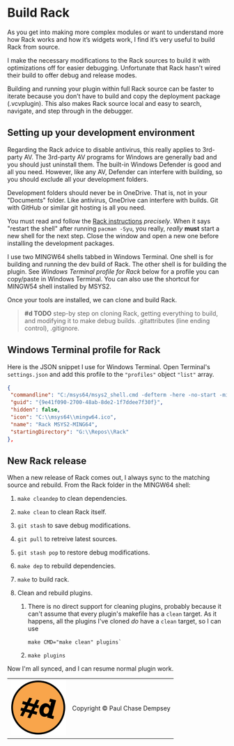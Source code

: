# Build Rack

As you get into making more complex modules or want to understand more how Rack works and how it’s widgets work, I find it’s very useful to build Rack from source.

I make the necessary modifications to the Rack sources to build it with optimizations off for easier debugging.
Unfortunate that Rack hasn't wired their build to offer debug and release modes.

Building and running your plugin within full Rack source can be faster to iterate because you don’t have to build and copy the deployment package (.vcvplugin).
This also makes Rack source local and easy to search, navigate, and step through in the debugger.

## Setting up your development environment

Regarding the Rack advice to disable antivirus, this really applies to 3rd-party AV.
The 3rd-party AV programs for Windows are generally bad and you should just uninstall them.
The built-in Windows Defender is good and all you need.
However, like any AV, Defender can interfere with building, so you should exclude all your development folders.

Development folders should never be in OneDrive. That is, not in your "Documents" folder.
Like antivirus, OneDrive can interfere with builds.
Git with GitHub or similar git hosting is all you need.

You must read and follow the [Rack instructions](https://vcvrack.com/manual/Building#Setting-up-your-development-environment) _precisely_.
When it says "restart the shell" after running `pacman -Syu`, you really, _really_ **must** start a new shell for the next step.
Close the window and open a new one before installing the development packages.

I use two MINGW64 shells tabbed in Windows Terminal.
One shell is for building and running the dev build of Rack.
The other shell is for building the plugin.
See _Windows Terminal profile for Rack_ below for a profile you can copy/paste in Windows Terminal.
You can also use the shortcut for MINGW54 shell installed by MSYS2.

Once your tools are installed, we can clone and build Rack.

> **#d TODO** step-by step on cloning Rack, getting everything to build, and modifying it to make debug builds. .gitattributes (line ending control), .gitignore.

## Windows Terminal profile for Rack

Here is the JSON snippet I use for Windows Terminal.
Open Terminal's `settings.json` and add this profile to the `"profiles"` object `"list"` array.

```json
{
 "commandline": "C:/msys64/msys2_shell.cmd -defterm -here -no-start -mingw64 -shell bash",
 "guid": "{9e41f090-2700-48ab-8de2-1f7ddee7f30f}",
 "hidden": false,
 "icon": "C:\\msys64\\mingw64.ico",
 "name": "Rack MSYS2-MING64",
 "startingDirectory": "G:\\Repos\\Rack"
},
```

## New Rack release

When a new release of Rack comes out, I always sync to the matching source and rebuild.
From the Rack folder in the MINGW64 shell:

1. `make cleandep` to clean dependencies.
1. `make clean` to clean Rack itself.
1. `git stash` to save debug modifications.
1. `git pull` to retreive latest sources.
1. `git stash pop` to restore debug modifications.
1. `make dep` to rebuild dependencies.
1. `make` to build rack.
1. Clean and rebuild plugins.

   1. There is no direct support for cleaning plugins, probably because it can't assume that every plugin's makefile has a `clean` target.
As it happens, all the plugins I've cloned _do_ have a `clean` target, so I can use

      ```shell
      make CMD="make clean" plugins`
      ```

   1. `make plugins`

Now I'm all synced, and I can resume normal plugin work.

| | |
|--|--|
| ![pachde (#d) logo](./assets/Logo.svg) | Copyright © Paul Chase Dempsey |
